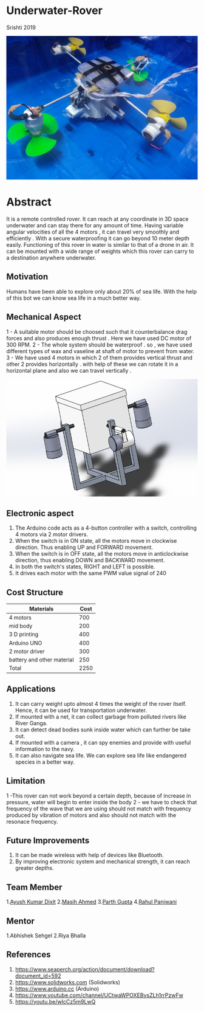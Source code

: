 # Underwater-Rover
Srishti 2019

![](https://github.com/ayushkumardixit/Underwater-Rover/blob/master/Images%20%26%20Videos/IMAGES/Main%20Body%20under%20water.jpeg)


# Abstract

It is a remote controlled rover. It can reach at any coordinate in 3D space underwater and can stay there for any amount of time. Having variable angular velocities of all the 4 motors , it can travel very smoothly and efficiently . With a secure waterproofing it can go beyond 10 meter depth easily. Functioning of this rover in water is similar to that of a drone in air. It can be mounted with a wide range of weights which this rover can carry to a destination anywhere underwater.

## Motivation

Humans have been able to explore only about 20% of sea life. With the help of this bot we can know sea life in a much better way.


## Mechanical Aspect

1 - A suitable motor should be choosed such that it counterbalance drag forces and also produces enough thrust . Here we have used DC motor of 300 RPM.
2 - The whole system should be waterproof . so , we have used different types of wax and vaseline at shaft of motor to prevent from water.
3 - We have used 4 motors in which 2 of them provides vertical thrust and other 2 provides horizontally . with help of these we can rotate it in a horizontal plane and also we can travel vertically .

  ![](https://github.com/ayushkumardixit/Underwater-Rover/blob/master/Mechanical%20Design/Solidworks%20screenshot.png)
 
 ## Electronic aspect
 
1. The Arduino code acts as a 4-button controller with a switch, controlling 4 motors via 2 motor drivers.
2. When the switch is in ON state, all the motors move in clockwise direction. Thus enabling  UP and FORWARD movement. 
3. When the switch is in OFF state, all the motors move in anticlockwise direction, thus enabling DOWN and BACKWARD movement. 
4. In both the switch's states, RIGHT and LEFT is possible.
5. It drives each motor with the same PWM value signal of 240
 

 
 ## Cost Structure 
 
 | Materials  | Cost |
| ------------- | ------------- |
| 4 motors | 700 |
| mid body | 200  |
| 3 D printing  | 400 |
| Arduino UNO  |400 |
| 2 motor driver  | 300 |
| battery and other material | 250  |
| Total | 2250 |




## Applications

1. It can carry weight upto almost 4 times the weight of the rover itself. Hence, it can be used for transportation underwater.
2. If mounted with a net, it can collect garbage from polluted rivers like River Ganga.
3. It can detect dead bodies sunk inside water which can further be take out.
4. If mounted with a camera , it can spy enemies and provide with useful information to the navy.
5. It can also navigate sea life. We can explore sea life like endangered species in a better way.


## Limitation

1 -This rover can not work beyond a certain depth, because of increase in pressure, water will begin to enter inside the body 
2 - we have to check that frequency of the wave  that we are using should not match with frequency produced by vibration of motors and also should not  match with the resonace frequency.

## Future Improvements

1. It can be made wireless with help of devices like Bluetooth.
2. By improving electronic system and mechanical strength, it can reach greater depths.

## Team Member

1.[Ayush Kumar Dixit](https://github.com/ayushkumardixit)
2.[Masih Ahmed](https://github.com/anon766)
3.[Parth Gupta](https://github.com/parthg2211)
4.[Rahul Panjwani](https://github.com/rahulpanjwani)




## Mentor

1.Abhishek Sehgel
2.Riya Bhalla


## References
1. https://www.seaperch.org/action/document/download?document_id=592
2. https://www.solidworks.com (Solidworks)
3. https://www.arduino.cc (Arduino)
4. https://www.youtube.com/channel/UCtwaWPOXEBysZLh1rrPzwFw
5. https://youtu.be/wIcCz5m9LwQ
